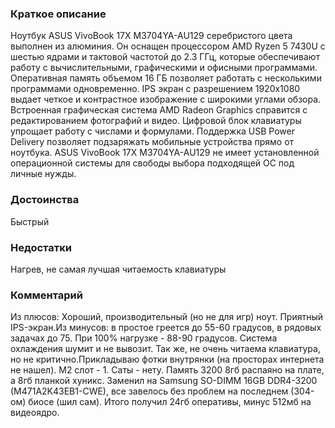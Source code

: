 ### **Краткое описание**
Ноутбук ASUS VivoBook 17X M3704YA-AU129 серебристого цвета выполнен из алюминия. Он оснащен процессором AMD Ryzen 5 7430U с шестью ядрами и тактовой частотой до 2.3 ГГц, которые обеспечивают работу с вычислительными, графическими и офисными программами. Оперативная память объемом 16 ГБ позволяет работать с несколькими программами одновременно. IPS экран с разрешением 1920x1080 выдает четкое и контрастное изображение с широкими углами обзора. Встроенная графическая система AMD Radeon Graphics справится с редактированием фотографий и видео. Цифровой блок клавиатуры упрощает работу с числами и формулами. Поддержка USB Power Delivery позволяет подзаряжать мобильные устройства прямо от ноутбука. ASUS VivoBook 17X M3704YA-AU129 не имеет установленной операционной системы для свободы выбора подходящей ОС под личные нужды.

### **Достоинства**
Быстрый

### **Недостатки**
Нагрев, не самая лучшая читаемость клавиатуры

### **Комментарий**
Из плюсов: Хороший, производительный (но не для игр) ноут. Приятный IPS-экран.Из минусов: в простое греется до 55-60 градусов, в рядовых задачах до 75. При 100% нагрузке - 88-90 градусов. Система охлаждения шумит и не вывозит. Так же, не очень читаема клавиатура, но не критично.Прикладываю фотки внутрянки (на просторах интернета не нашел). М2 слот - 1. Саты - нету. Память 3200 8гб распаяно на плате, а 8гб планкой хуникс. Заменил на Samsung SO-DIMM 16GB DDR4-3200 (M471A2K43EB1-CWE), все завелось без проблем на последнем (304-ом) биосе (шил сам). Итого получил 24гб оперативы, минус 512мб на видеоядро.
